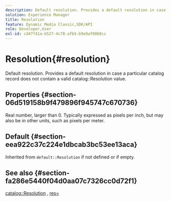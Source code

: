 ```yaml
---
description: Default resolution. Provides a default resolution in case a particular catalog record does not contain a valid catalog Resolution value.
solution: Experience Manager
title: Resolution
feature: Dynamic Media Classic,SDK/API
role: Developer,User
exl-id: cd47f41a-b527-4c78-afb5-b9e9af0868cc
---
```

# Resolution{#resolution}

Default resolution. Provides a default resolution in case a particular catalog record does not contain a valid catalog::Resolution value.

## Properties {#section-06d519158b9f479896f945747c670736}

Real number, larger than 0. Typically expressed as pixels per inch, but may also be in other units, such as pixels per meter.

## Default {#section-eea922c37c224e1dbcab3bc53ee13aca}

Inherited from `default::Resolution` if not defined or if empty.

## See also {#section-fa286e5440f04d0aa07c7326cc0d72f1}

[catalog::Resolution](../../../../../ir-api/material-cat/image-rendering-api-ref/c-ir-material-catalog/c-ir-material-data-reference/r-ir-resolution-dataref.md#reference-6a2d64c2d72b438fade58a3391569da7) , [res=](../../../../../ir-api/http-protocol/image-rendering-api-ref/c-ir-http-protocol-ref/c-ir-http-protocol-command-reference/r-ir-res.md#reference-0ad9de8887144c83a6db97b4994f7c04)
